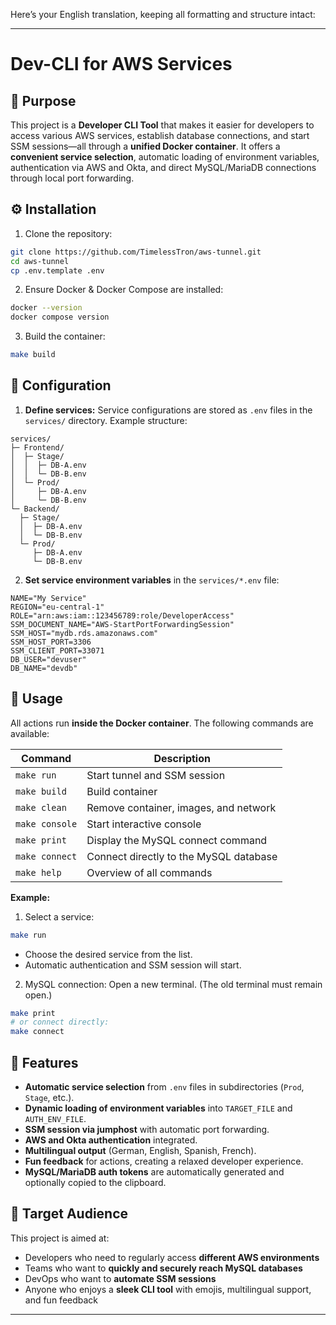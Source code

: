 Here’s your English translation, keeping all formatting and structure intact:

---

# Dev-CLI for AWS Services

## 📖 Purpose
This project is a **Developer CLI Tool** that makes it easier for developers to access various AWS services, establish database connections, and start SSM sessions—all through a **unified Docker container**.
It offers a **convenient service selection**, automatic loading of environment variables, authentication via AWS and Okta, and direct MySQL/MariaDB connections through local port forwarding.

## ⚙️ Installation
1. Clone the repository:
```bash
git clone https://github.com/TimelessTron/aws-tunnel.git
cd aws-tunnel
cp .env.template .env
```
2. Ensure Docker & Docker Compose are installed:
```bash
docker --version
docker compose version
```
3. Build the container:
```bash
make build
```

## 📝 Configuration
1. **Define services:**
   Service configurations are stored as `.env` files in the `services/` directory.
   Example structure:
```text
services/
├─ Frontend/
│  ├─ Stage/
│  │  ├─ DB-A.env
│  │  └─ DB-B.env
│  └─ Prod/
│     ├─ DB-A.env
│     └─ DB-B.env
└─ Backend/
  ├─ Stage/
  │  ├─ DB-A.env
  │  └─ DB-B.env
  └─ Prod/
     ├─ DB-A.env
     └─ DB-B.env
```
2. **Set service environment variables** in the `services/*.env` file:
```dotenv
NAME="My Service"
REGION="eu-central-1"
ROLE="arn:aws:iam::123456789:role/DeveloperAccess"
SSM_DOCUMENT_NAME="AWS-StartPortForwardingSession"
SSM_HOST="mydb.rds.amazonaws.com"
SSM_HOST_PORT=3306
SSM_CLIENT_PORT=33071
DB_USER="devuser"
DB_NAME="devdb"
```

## 🚀 Usage
All actions run **inside the Docker container**. The following commands are available:

| Command         | Description                              |
| --------------- | ---------------------------------------- |
| `make run`      | Start tunnel and SSM session             |
| `make build`    | Build container                          |
| `make clean`    | Remove container, images, and network    |
| `make console`  | Start interactive console                |
| `make print`    | Display the MySQL connect command        |
| `make connect`  | Connect directly to the MySQL database   |
| `make help`     | Overview of all commands                 |

**Example:**
1. Select a service:
```bash
make run
```
* Choose the desired service from the list.
* Automatic authentication and SSM session will start.
2. MySQL connection:
   Open a new terminal. (The old terminal must remain open.)
```bash
make print
# or connect directly:
make connect
```

## 🌟 Features
* **Automatic service selection** from `.env` files in subdirectories (`Prod`, `Stage`, etc.).
* **Dynamic loading of environment variables** into `TARGET_FILE` and `AUTH_ENV_FILE`.
* **SSM session via jumphost** with automatic port forwarding.
* **AWS and Okta authentication** integrated.
* **Multilingual output** (German, English, Spanish, French).
* **Fun feedback** for actions, creating a relaxed developer experience.
* **MySQL/MariaDB auth tokens** are automatically generated and optionally copied to the clipboard.

## 👥 Target Audience
This project is aimed at:
* Developers who need to regularly access **different AWS environments**
* Teams who want to **quickly and securely reach MySQL databases**
* DevOps who want to **automate SSM sessions**
* Anyone who enjoys a **sleek CLI tool** with emojis, multilingual support, and fun feedback

---
